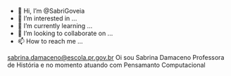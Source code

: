 - 👋 Hi, I’m @SabriGoveia
- 👀 I’m interested in ...
- 🌱 I’m currently learning ...
- 💞️ I’m looking to collaborate on ...
- 📫 How to reach me ...

<!---
SabriGoveia/SabriGoveia is a ✨ special ✨ repository because its `README.md` (this file) appears on your GitHub profile.
You can click the Preview link to take a look at your changes.
--->
sabrina.damaceno@escola.pr.gov.br
Oi sou Sabrina Damaceno
Professora de História e no momento atuando com Pensamanto Computacional
